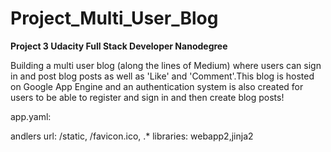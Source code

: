 # Project_Multi_User_Blog
**Project 3 Udacity Full Stack Developer Nanodegree**

Building a multi user blog (along the lines of Medium) where users can sign in
and post blog posts as well as 'Like' and 'Comment'.This blog is hosted on
Google App Engine and  an authentication system is also created for
users to be able to register and sign in and then create blog posts!


app.yaml:

andlers url: /static, /favicon\.ico, .*
libraries: webapp2,jinja2
